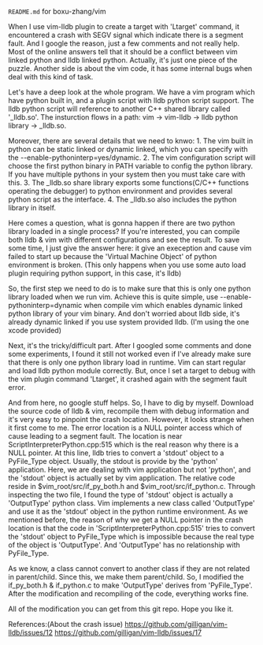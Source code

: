 `README.md` for boxu-zhang/vim

When I use vim-lldb plugin to create a target with 'Ltarget' command, it encountered a crash with SEGV signal which indicate there is a segment fault. And I google the reason, just a few comments and not really help. Most of the online answers tell that it should be a conflict between vim linked python and lldb linked python. Actually, it's just one piece of the puzzle. Another side is about the vim code, it has some internal bugs when deal with this kind of task. 

Let's have a deep look at the whole program. We have a vim program which have python built in, and a plugin script with lldb python script support. The lldb python script will reference to another C++ shared library called '\_lldb.so'. The insturction flows in a path: vim -> vim-lldb -> lldb python library -> \_lldb.so.

Moreover, there are several details that we need to knwo:
	1. The vim built in python can be static linked or dynamic linked, which you can specify with the --enable-pythoninterp=yes/dynamic.    	2. The vim configuration script will choose the first python binary in PATH variable to config the python library. If you have multiple pythons in your system then you must take care with this. 
	3. The \_lldb.so share library exports some functions(C/C++ functions operating the debugger) to python environment and provides several python script as the interface.
	4. The \_lldb.so also includes the python library in itself.

Here comes a question, what is gonna happen if there are two python library loaded in a single process? If you're interested, you can compile both lldb & vim with different configurations and see the result. To save some time, I just give the answer here: it give an exeception and cause vim failed to start up because the 'Virtual Machine Object' of python environment is broken. (This only happens when you use some auto load plugin requiring python support, in this case, it's lldb)

So, the first step we need to do is to make sure that this is only one python library loaded when we run vim. Achieve this is quite simple, use --enable-pythoninterp=dynamic when compile vim which enables dynamic linked python library of your vim binary. And don't worried about lldb side, it's already dynamic linked if you use system provided lldb. (I'm using the one xcode provided)

Next, it's the tricky/difficult part. After I googled some comments and done some experiments, I found it still not worked even if I've already make sure that there is only one python library load in runtime. Vim can start regular and load lldb python module correctly. But, once I set a target to debug with the vim plugin command 'Ltarget', it crashed again with the segment fault error. 

And from here, no google stuff helps. So, I have to dig by myself. Download the source code of lldb & vim, recompile them with debug information and it's very easy to pinpoint the crash location. However, it looks strange when it first come to me. The error location is a NULL pointer access which of cause leading to a segment fault. The location is near ScriptInterpreterPython.cpp:515 which is the real reason why there is a NULL pointer. At this line, lldb tries to convert a 'stdout' object to a PyFile_Type object. Usually, the stdout is provide by the 'python' application. Here, we are dealing with vim application but not 'python', and the 'stdout' object is actually set by vim application. The relative code reside in $vim_root/src/if_py_both.h and $vim_root/src/if_python.c. Through inspecting the two file, I found the type of 'stdout' object is actually a 'OutputType' python class. Vim implements a new class called 'OutputType' and use it as the 'stdout' object in the python runtime environment. As we mentioned before, the reason of why we get a NULL pointer in the crash location is that the code in 'ScriptInterpreterPython.cpp:515' tries to convert the 'stdout' object to PyFile_Type which is impossible because the real type of the object is 'OutputType'. And 'OutputType' has no relationship with PyFile_Type. 

As we know, a class cannot convert to another class if they are not related in parent/child. Since this, we make them parent/child. So, I modified the if_py_both.h & if_python.c to make 'OutputType' derives from 'PyFile_Type'. After the modification and recompiling of the code, everything works fine. 

All of the modification you can get from this git repo. Hope you like it.

References:(About the crash issue)
https://github.com/gilligan/vim-lldb/issues/12
https://github.com/gilligan/vim-lldb/issues/17

